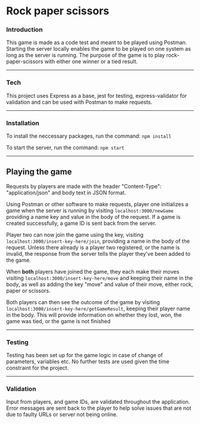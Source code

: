 # Rock paper scissors

### Introduction

This game is made as a code test and meant to be played using Postman. Starting the server locally enables the game to be played on one system as long as the server is running. The purpose of the game is to play rock-paper-scissors with either one winner or a tied result.

---

### Tech

This project uses Express as a base, jest for testing, express-validator for validation and can be used with Postman to make requests.

---

### Installation

To install the neccessary packages, run the command:
`npm install`

To start the server, run the command:
`npm start`

---

## Playing the game

Requests by players are made with the header "Content-Type": "application/json" and body text in JSON format.

Using Postman or other software to make requests, player one initializes a game when the server is running by visiting `localhost:3000/newGame` providing a name key and value in the body of the request. If a game is created successfully, a game ID is sent back from the server.

Player two can now join the game using the key, visiting `localhost:3000/insert-key-here/join`, providing a name in the body of the request. Unless there already is a player two registered, or the name is invalid, the response from the server tells the player they've been added to the game.

When **both** players have joined the game, they each make their moves visiting `localhost:3000/insert-key-here/move` and keeping their name in the body, as well as adding the key "move" and value of their move, either rock, paper or scissors.

Both players can then see the outcome of the game by visiting `localhost:3000/insert-key-here/getGameResult`, keeping their player name in the body. This will provide information on whether they lost, won, the game was tied, or the game is not finished

---

### Testing

Testing has been set up for the game logic in case of change of parameters, variables etc. No further tests are used given the time constraint for the project.

---

### Validation

Input from players, and game IDs, are validated throughout the application. Error messages are sent back to the player to help solve issues that are not due to faulty URLs or server not being online.
